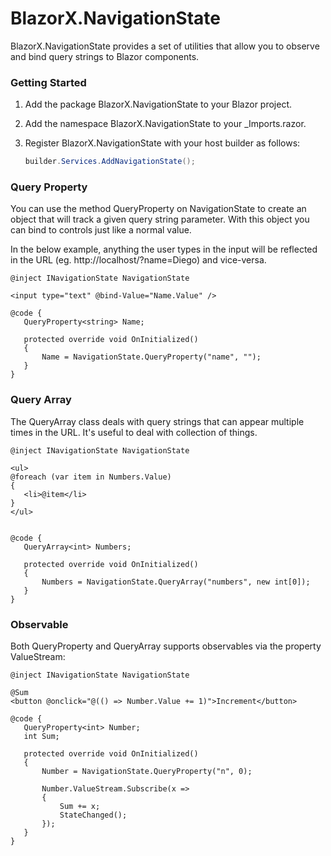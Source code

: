 # BlazorX.NavigationState
BlazorX.NavigationState provides a set of utilities that allow you to observe and bind query strings to Blazor components.

### Getting Started

1. Add the package BlazorX.NavigationState to your Blazor project.
2. Add the namespace BlazorX.NavigationState to your _Imports.razor.
3. Register BlazorX.NavigationState with your host builder as follows:

    ```csharp
    builder.Services.AddNavigationState();
    ```

### Query Property

You can use the method QueryProperty on NavigationState to create an object 
that will track a given query string parameter. With this object you can bind
to controls just like a normal value. 

In the below example, anything the user types in the input will be reflected in
the URL (eg. http://localhost/?name=Diego) and vice-versa.

 ```blazor
@inject INavigationState NavigationState

<input type="text" @bind-Value="Name.Value" />

@code {
    QueryProperty<string> Name;
    
    protected override void OnInitialized() 
    {
        Name = NavigationState.QueryProperty("name", "");
    }
}
```


### Query Array

The QueryArray class deals with query strings that can appear multiple
times in the URL. It's useful to deal with collection of things. 

 ```blazor
@inject INavigationState NavigationState

<ul>
@foreach (var item in Numbers.Value) 
{
    <li>@item</li>
}
</ul>


@code {
    QueryArray<int> Numbers;
    
    protected override void OnInitialized() 
    {
        Numbers = NavigationState.QueryArray("numbers", new int[0]);
    }
}
```

### Observable

Both QueryProperty and QueryArray supports observables via the property ValueStream:

 ```blazor
@inject INavigationState NavigationState

@Sum
<button @onclick="@(() => Number.Value += 1)">Increment</button> 

@code {
    QueryProperty<int> Number;
    int Sum;
    
    protected override void OnInitialized() 
    {
        Number = NavigationState.QueryProperty("n", 0);
        
        Number.ValueStream.Subscribe(x => 
        {
            Sum += x;
            StateChanged();
        });
    }
}
 ```